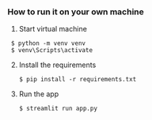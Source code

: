 ### How to run it on your own machine

1. Start virtual machine

```
 $ python -m venv venv
 $ venv\Scripts\activate
```

2. Install the requirements

   ```
   $ pip install -r requirements.txt
   ```

3. Run the app

   ```
   $ streamlit run app.py
   ```
